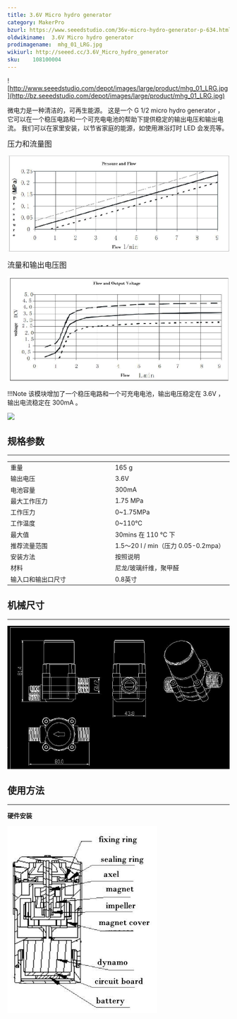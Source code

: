 ```yaml
---
title: 3.6V Micro hydro generator
category: MakerPro
bzurl: https://www.seeedstudio.com/36v-micro-hydro-generator-p-634.html?cPath=155
oldwikiname:  3.6V Micro hydro generator
prodimagename:  mhg_01_LRG.jpg
wikiurl: http://seeed.cc/3.6V_Micro_hydro_generator
sku:    108100004
---
```

![http://www.seeedstudio.com/depot/images/large/product/mhg_01_LRG.jpg](http://bz.seeedstudio.com/depot/images/large/product/mhg_01_LRG.jpg)

微电力是一种清洁的，可再生能源。 这是一个 G 1/2 micro hydro generator ，它可以在一个稳压电路和一个可充电电池的帮助下提供稳定的输出电压和输出电流。 我们可以在家里安装，以节省家庭的能源，如使用淋浴灯时 LED 会发亮等。

<big>压力和流量图</big>

![](https://github.com/SeeedDocument/3.6V_Micro_hydro_generator/raw/master/img/Micro-hydro-diagram1.JPG)

<big>流量和输出电压图</big>

![](https://github.com/SeeedDocument/3.6V_Micro_hydro_generator/raw/master/img/Micro-hydro-diagram2.JPG)

!!!Note
    该模块增加了一个稳压电路和一个可充电电池，输出电压稳定在 3.6V ，输出电流稳定在 300mA 。


[![](https://github.com/SeeedDocument/wiki_chinese/raw/master/docs/images/click_to_buy.PNG)](https://item.taobao.com/item.htm?spm=a1z10.3-c.w4002-11172317909.11.28aa9f8FZud5y&id=45531621942)

##   规格参数
---
<table>
<tr>
<td width="400px">重量
</td>
<td width="400px">165 g
</td></tr>
<tr>
<td>输出电压
</td>
<td>3.6V
</td></tr>
<tr>
<td>电池容量
</td>
<td>300mA
</td></tr>
<tr>
<td>最大工作压力
</td>
<td>1.75 MPa
</td></tr>
<tr>
<td>工作压力
</td>
<td>0~1.75MPa
</td></tr>
<tr>
<td>工作温度
</td>
<td>0~110°C
</td></tr>
<tr>
<td>最大值
</td>
<td>30mins 在 110 °C 下
</td></tr>
<tr>
<td>推荐流量范围
</td>
<td>1.5〜20 l / min（压力 0.05-0.2mpa）
</td></tr>
<tr>
<td>安装方法
</td>
<td>按照说明
</td></tr>
<tr>
<td>材料
</td>
<td>尼龙/玻璃纤维，聚甲醛
</td></tr>
<tr>
<td>输入口和输出口尺寸
</td>
<td>0.8英寸
</td></tr></table>

##   机械尺寸
---
![](https://github.com/SeeedDocument/3.6V_Micro_hydro_generator/raw/master/img/Micro-hydro-dimen2.jpg)

##   使用方法
---
**硬件安装**

![](https://github.com/SeeedDocument/3.6V_Micro_hydro_generator/raw/master/img/Micro-hydro-struct.JPG)

